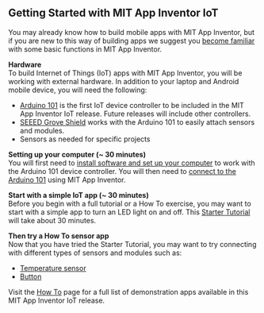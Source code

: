 ## Getting Started with MIT App Inventor IoT

You may already know how to build mobile apps with
MIT App Inventor, but if you are new to this way of building apps we
suggest you
<a href="http://appinventor.mit.edu/explore/ai2/tutorials.html" target="_blank">become familiar</a>
with some basic functions in MIT App Inventor.

<b>Hardware</b><br>
To build Internet of Things (IoT) apps with MIT App Inventor, you will be working with external
hardware. In addition to your laptop and Android mobile device, you will need the following:

- [Arduino 101](http://www.arduino.cc/en/Main/ArduinoBoard101) is the first IoT device controller to be
included in the MIT App Inventor IoT release. Future releases will include other controllers.
- [SEEED Grove Shield](http://www.seeedstudio.com/Base-Shield-V2-p-1378.html) works with the Arduino 101 to easily
attach sensors and modules.
- Sensors as needed for specific projects

<b>Setting up your computer (~ 30 minutes)</b><br>
You will first need to <a href="/assets/tutorials/MIT_App_Inventor_IoT_Setup.pdf" target="_blank">install software and set up your computer</a>
to work with the Arduino 101 device controller. You will then need to
<a href="/assets/tutorials/MIT_App_Inventor_Basic_Connection.pdf" target="_blank">connect to the Arduino 101</a> using MIT App Inventor.

<b>Start with a simple IoT app (~ 30 minutes)</b><br>
Before you begin with a full tutorial or a How To exercise, you may want to start with a simple app to turn an LED light 
on and off. This <a href="/assets/tutorials/MIT_App_Inventor_IoT_Starter_Tutorial.pdf" target="_blank">Starter Tutorial</a> will take about 30 minutes.

<b>Then try a How To sensor app</b><br>
Now that you have tried the Starter Tutorial, you may want to try connecting with different types of sensors and
modules such as:

- <a href="/assets/howtos/MIT_App_Inventor_IoT_Temperature_Sensor.pdf" target="_blank">Temperature sensor</a>
- <a href="/assets/howtos/MIT_App_Inventor_IoT_Button.pdf" target="_blank">Button</a>

Visit the [How To](#/teachers/howtos) page for a full list of demonstration apps available in this MIT App Inventor IoT release.

